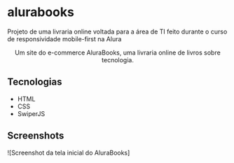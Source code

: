 # alurabooks
Projeto de uma livraria online voltada para a área de TI feito durante o curso de responsividade mobile-first na Alura

<p align="center">Um site do e-commerce AluraBooks, uma livraria online de livros sobre tecnologia.</p>

## Tecnologias
* HTML
* CSS
* SwiperJS

## Screenshots
![Screenshot da tela inicial do AluraBooks]
